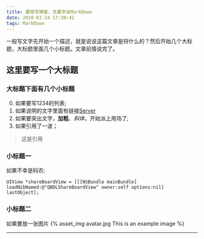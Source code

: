 ```yaml
---
title: 要想写博客，先要学会MarkDown
date: 2018-01-24 17:38:42
tags: MarkDown
---
```

一般写文字先开始一个描述，就是说说这篇文章是将什么的？然后开始几个大标题，大标题里面几个小标题。文章前情说完了。

## 这里要写一个大标题

### 大标题下面有几个小标题

0. 如果要写1234的列表;
1. 如果说明的文字里面有链接[Server](https://baidu.com)
2. 如果要突出文字，**加粗**、*斜体*，开始派上用场了;
3. 如果引用了一波；
 > 这是引用

### 小标题一
如果不幸是码农:

```
UIView *shareBoardView = [[[NSBundle mainBundle] loadNibNamed:@"QBDLShareBoardView" owner:self options:nil] lastObject];

```

### 小标题二
如果要放一张图片
{% asset_img avatar.jpg This is an example image %}

- - -
